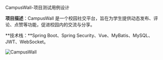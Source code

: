 CampusWall-项目测试用例设计

**项目描述**：CampusWall 是一个校园社交平台，旨在为学生提供动态发布、评论、点赞等功能，促进校园内的交流与分享。

**技术栈：**Spring Boot、Spring Security、Vue、MyBatis、MySQL、JWT、WebSocket。


![CampusWall](https://github.com/user-attachments/assets/29dd491d-1abf-4337-96d1-c6ab548695bf)
